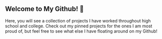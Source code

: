 ## Welcome to My Github! 🌟

Here, you will see a collection of projects I have worked throughout high school and college. Check out my pinned projects for the ones I am most proud of, but feel free to see what else I have floating around on my Github!
